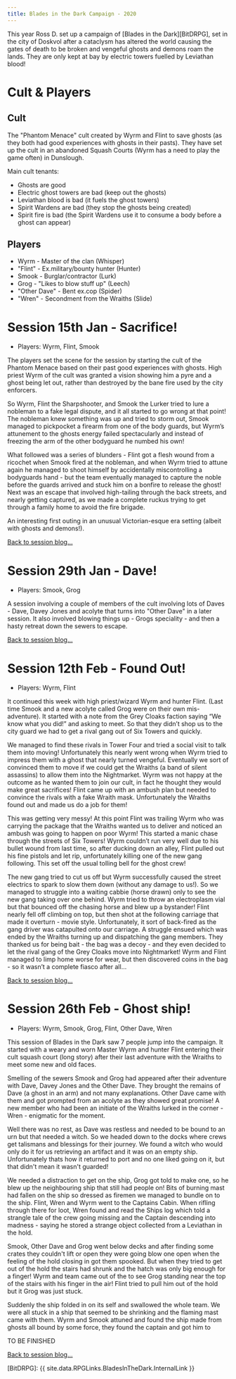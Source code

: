 ```yaml
---
title: Blades in the Dark Campaign - 2020
---
```


This year Ross D. set up a campaign of [Blades in the Dark][BitDRPG], set in the city of Doskvol after a cataclysm has altered the world causing the gates of death to be broken and vengeful ghosts and demons roam the lands. They are only kept at bay by electric towers fuelled by Leviathan blood!

# Cult & Players

## Cult

The "Phantom Menace" cult created by Wyrm and Flint to save ghosts (as they both had good experiences with ghosts in their pasts). They have set up the cult in an abandoned Squash Courts (Wyrm has a need to play the game often) in Dunslough.

Main cult tenants:
* Ghosts are good
* Electric ghost towers are bad (keep out the ghosts)
* Leviathan blood is bad (it fuels the ghost towers)
* Spirit Wardens are bad (they stop the ghosts being created)
* Spirit fire is bad (the Spirit Wardens use it to consume a body before a ghost can appear)

## Players

* Wyrm - Master of the clan (Whisper)
* "Flint" - Ex.military/bounty hunter (Hunter)
* Smook - Burglar/contractor (Lurk)
* Grog - "Likes to blow stuff up" (Leech)
* "Other Dave" - Bent ex.cop (Spider)
* "Wren" - Secondment from the Wraiths (Slide)

# Session 15th Jan - Sacrifice!

* Players: Wyrm, Flint, Smook

The players set the scene for the session by starting the cult of the Phantom Menace based on their past good experiences with ghosts.
High priest Wyrm of the cult was granted a vision showing him a pyre and a ghost being let out, rather than destroyed by the bane fire used by the city enforcers.

So Wyrm, Flint the Sharpshooter, and Smook the Lurker tried to lure a nobleman to a fake legal dispute, and it all started to go wrong at that point!
The nobleman knew something was up and tried to storm out, Smook managed to pickpocket a firearm from one of the body guards, but Wyrm’s attunement to the ghosts energy failed spectacularly and instead of freezing the arm of the other bodyguard he numbed his own!

What followed was a series of blunders - Flint got a flesh wound from a ricochet when Smook fired at the nobleman, and when Wyrm tried to attune again he managed to shoot himself by accidentally miscontrolling a bodyguards hand - but the team eventually managed to capture the noble before the guards arrived and stuck him on a bonfire to release the ghost!
Next was an escape that involved high-tailing through the back streets, and nearly getting captured, as we made a complete ruckus trying to get through a family home to avoid the fire brigade.

An interesting first outing in an unusual Victorian-esque era setting (albeit with ghosts and demons!).

[Back to session blog...](/2020/01/15/eighth-session.html)

# Session 29th Jan - Dave!

* Players: Smook, Grog

A session involving a couple of members of the cult involving lots of Daves - Dave, Davey Jones and acolyte that turns into "Other Dave" in a later session. It also involved blowing things up - Grogs speciality - and then a hasty retreat down the sewers to escape.

[Back to session blog...](/2020/01/29/ninth-session.html)

# Session 12th Feb - Found Out!

* Players: Wyrm, Flint

It continued this week with high priest/wizard Wyrm and hunter Flint.
(Last time Smook and a new acolyte called Grog were on their own mis-adventure).
It started with a note from the Grey Cloaks faction saying “We know what you did!” and asking to meet.
So that they didn’t shop us to the city guard we had to get a rival gang out of Six Towers and quickly.

We managed to find these rivals in Tower Four and tried a social visit to talk them into moving!
Unfortunately this nearly went wrong when Wyrm tried to impress them with a ghost that nearly turned vengeful.
Eventually we sort of convinced them to move if we could get the Wraiths (a band of silent assassins) to allow them into the Nightmarket.
Wyrm was not happy at the outcome as he wanted them to join our cult, in fact he thought they would make great sacrifices!
Flint came up with an ambush plan but needed to convince the rivals with a fake Wraith mask.
Unfortunately the Wraiths found out and made us do a job for them!

This was getting very messy!
At this point Flint was trailing Wyrm who was carrying the package that the Wraiths wanted us to deliver and noticed an ambush was going to happen on poor Wyrm!
This started a manic chase through the streets of Six Towers!
Wyrm couldn’t run very well due to his bullet wound from last time, so after ducking down an alley, Flint pulled out his fine pistols and let rip, unfortunately killing one of the new gang following.
This set off the usual tolling bell for the ghost crew!

The new gang tried to cut us off but Wyrm successfully caused the street electrics to spark to slow them down (without any damage to us!).
So we managed to struggle into a waiting cabbie (horse drawn) only to see the new gang taking over one behind.
Wyrm tried to throw an electroplasm vial but that bounced off the chasing horse and blew up a bystander!
Flint nearly fell off climbing on top, but then shot at the following carriage that made it overturn - movie style.
Unfortunately, it sort of back-fired as the gang driver was catapulted onto our carriage.
A struggle ensued which was ended by the Wraiths turning up and dispatching the gang members.
They thanked us for being bait - the bag was a decoy - and they even decided to let the rival gang of the Grey Cloaks move into Nightmarket!
Wyrm and Flint managed to limp home worse for wear, but then discovered coins in the bag - so it wasn’t a complete fiasco after all...

[Back to session blog...](/2020/02/12/tenth-session.html)

# Session 26th Feb - Ghost ship!

* Players: Wyrm, Smook, Grog, Flint, Other Dave, Wren

This session of Blades in the Dark saw 7 people jump into the campaign. It started with a weary and worn Master Wyrm and hunter Flint entering their cult squash court (long story) after their last adventure with the Wraiths to meet some new and old faces.

Smelling of the sewers Smook and Grog had appeared after their adventure with Dave, Davey Jones and the Other Dave. They brought the remains of Dave (a ghost in an arm) and not many explanations. Other Dave came with them and got prompted from an acolyte as they showed great promise! A new member who had been an initiate of the Wraiths lurked in the corner - Wren - enigmatic for the moment.

Well there was no rest, as Dave was restless and needed to be bound to an urn but that needed a witch. So we headed down to the docks where crews get talismans and blessings for their journey. We found a witch who would only do it for us retrieving an artifact and it was on an empty ship. Unfortunately thats how it returned to port and no one liked going on it, but that didn't mean it wasn't guarded!

We needed a distraction to get on the ship, Grog got told to make one, so he blew up the neighbouring ship that still had people on! Bits of burning mast had fallen on the ship so dressed as firemen we managed to bundle on to the ship. 
Flint, Wren and Wyrm went to the Captains Cabin. When rifling through there for loot, Wren found and read the Ships log which told a strangle tale of the crew going missing and the Captain descending into madness - saying he stored a strange object collected from a Leviathan in the hold.

Smook, Other Dave and Grog went below decks and after finding some crates they couldn't lift or open they were going blow one open when the feeling of the hold closing in got them spooked. But when they tried to get out of the hold the stairs had shrunk and the hatch was only big enough for a finger!
Wyrm and team came out of the to see Grog standing near the top of the stairs with his finger in the air! Flint tried to pull him out of the hold but it Grog was just stuck.

Suddenly the ship folded in on its self and swallowed the whole team. We were all stuck in a ship that seemed to be shrinking and the flaming mast came with them.
Wyrm and Smook attuned and found the ship made from ghosts all bound by some force, they found the captain and got him to 

TO BE FINISHED

[Back to session blog...](/2020/02/26/eleventh-session.html)




[BitDRPG]: {{ site.data.RPGLinks.BladesInTheDark.InternalLink }}
